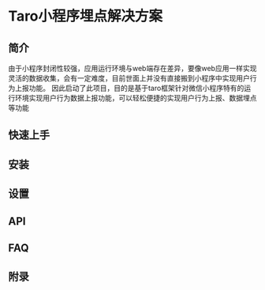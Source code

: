 
# Taro小程序埋点解决方案

## 简介
由于小程序封闭性较强，应用运行环境与web端存在差异，要像web应用一样实现灵活的数据收集，会有一定难度，目前世面上并没有直接搬到小程序中实现用户行为上报功能。
因此启动了此项目，目的是基于taro框架针对微信小程序特有的运行环境实现用户行为数据上报功能，可以轻松便捷的实现用户行为上报、数据埋点等功能

## 快速上手

## 安装

## 设置

## API

## FAQ

## 附录